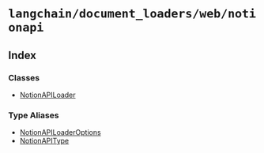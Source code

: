 `langchain/document_loaders/web/notionapi`
==========================================

Index[](#index "Direct link to Index")
---------------------------------------

### Classes[](#classes "Direct link to Classes")

*   [NotionAPILoader](/docs/api/document_loaders_web_notionapi/classes/NotionAPILoader)

### Type Aliases[](#type-aliases "Direct link to Type Aliases")

*   [NotionAPILoaderOptions](/docs/api/document_loaders_web_notionapi/types/NotionAPILoaderOptions)
*   [NotionAPIType](/docs/api/document_loaders_web_notionapi/types/NotionAPIType)